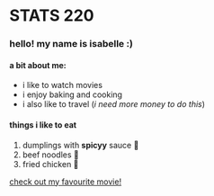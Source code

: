 # STATS 220

### hello! my name is isabelle :)

#### a bit about me:
- i like to watch movies
- i enjoy baking and cooking
- i also like to travel (_i need more money to do this_)

#### things i like to eat
1. dumplings with **spicyy** sauce 🥟
2. beef noodles 🍜
3. fried chicken 🍗

[check out my favourite movie!](https://www.kaggle.com/learn/intro-to-programming)


